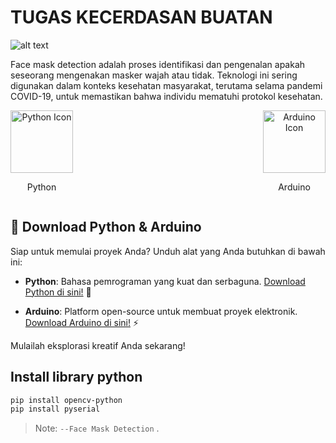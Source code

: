 # TUGAS KECERDASAN BUATAN

![alt text](https://github.com/HariisDermawan/Face_mask_detection/blob/main/img/icons.png)

Face mask detection adalah proses identifikasi dan pengenalan apakah seseorang mengenakan masker wajah atau tidak. Teknologi ini sering digunakan dalam konteks kesehatan masyarakat, terutama selama pandemi COVID-19, untuk memastikan bahwa individu mematuhi protokol kesehatan.

<div style="display: flex; justify-content: space-between;">
    <div style="text-align: center;">
        <a href="https://www.python.org/">
            <img src="https://upload.wikimedia.org/wikipedia/commons/c/c3/Python-logo-notext.svg" alt="Python Icon" width="100"/>
        </a>
        <p style="font-bold">Python</p>
    </div>
    <div style="text-align: center;">
        <a href="https://www.arduino.cc/en/software">
            <img src="https://brandslogos.com/wp-content/uploads/images/large/arduino-logo-1.png" alt="Arduino Icon" width="100"/>
        </a>
        <p style="font-bold">Arduino</p>
    </div>
</div>


## 🚀 Download Python & Arduino

Siap untuk memulai proyek Anda? Unduh alat yang Anda butuhkan di bawah ini:

- **Python**: Bahasa pemrograman yang kuat dan serbaguna. [Download Python di sini!](https://www.python.org/) 🐍
  
- **Arduino**: Platform open-source untuk membuat proyek elektronik. [Download Arduino di sini!](https://www.arduino.cc/en/software) ⚡

Mulailah eksplorasi kreatif Anda sekarang!

## Install library python
```sh
pip install opencv-python
pip install pyserial
```


> Note: `--Face Mask Detection` .
